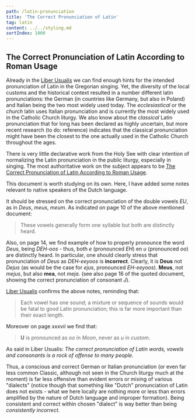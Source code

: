 ```yaml
---
path: /latin-pronunciation
title: 'The Correct Pronunciation of Latin'
tag: latin
content: ../../styling.md
sortIndex: 1000
---
```


## The Correct Pronunciation of Latin According to Roman Usage

Already in the [Liber Usualis](/pdf/latin-pronunciation-liber-usualis.pdf) we can find enough hints for the intended pronunciation of Latin in the Gregorian singing. Yet, the diversity of the local customs and the historical context resulted in a number different latin pronunciations: the German (in countries like Germany, but also in Poland) and Italian being the two most widely used today. The _ecclesiastical_ or the _church_ latin uses Italian pronunciation and is currently the most widely used in the Catholic Church liturgy. We also know about the _classical_ Latin pronunciation that for long has been declared as highly uncertain, but more recent research (to do: reference) indicates that the classical pronunciation might have been the closest to the one actually used in the Catholic Church throughout the ages.

There is very little declarative work from the Holy See with clear intention of normalizing the Latin pronunciation in the public liturgy, especially in singing. The most authoritative work on the subject appears to be [The Correct Pronunciation of Latin According to Roman Usage](/pdf/correct-pronunciation-of-latin.pdf).

This document is worth studying on its own. Here, I have added some notes relevant to native speakers of the Dutch language.

It should be stressed on the correct pronunciation of the double vowels _EU_, as in _Deus_, _meus_, _meum_. As indicated on page 10 of the above mentioned document:

>  These vowels generally form one syllable but both are distinctly heard.

Also, on page 14, we find example of how to properly pronounce the word _Deus_, being _DEH-oos_ - thus, both _e_ (pronounced _EH_) en _u_ (pronounced _oo_) are distinctly heard. In particular, one should clearly stress that pronunciation of _Deus_ as _DEH-eeyoos_ is **incorrect**. Clearly, it is **Deus** not _Dejus_ (as would be the case for _ejus_, pronounced _EH-eeyoos_). **Meus**, not _mejus_, but also **mea**, not _meja_. (see also page 16 of the quoted document, showing the correct pronunciation of consonant _J_).

[Liber Usualis](/pdf/latin-pronunciation-liber-usualis.pdf) confirms the above notes, reminding that:

> Each vowel has one sound; a mixture or sequence of sounds would be fatal to good Latin pronunciation; this is far more important than their exact length.

Moreover on page _xxxvii_ we find that:

> **U** is pronounced as _oo_ in _Moon_, never as _u_ in _custom_.

As said in Liber Usualis: _The correct pronunciation of Latin words, vowels and consonants is a rock of offense to many people._

Thus, a conscious and correct German or Italian pronunciation (or even far less common Classic, although not seen in the Church liturgy much at the moment) is far less offensive than evident errors or mixing of various "dialects" (notice though that something like "Dutch" pronunciation of Latin does not exists - what we here locally are nothing more or less than errors amplified by the nature of Dutch language and improper formation). Being consistent and correct within chosen "dialect" is way better than being _consistently incorrect_.
